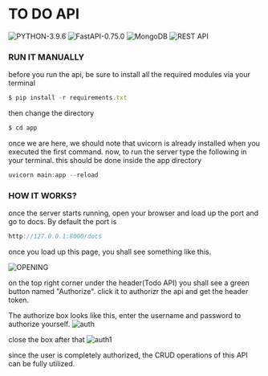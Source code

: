 # TO DO API
![PYTHON-3.9.6](https://img.shields.io/badge/PYTHON-3.9.6-blue)
![FastAPI-0.75.0](https://img.shields.io/badge/FastAPI-0.75.0-brightgreen)
![MongoDB](https://img.shields.io/badge/MongoDB-orange)
![REST API](https://img.shields.io/badge/RESTful-API-yellow)


### RUN IT MANUALLY
before you run the api, be sure to install all the required modules via your terminal

```jsx
$ pip install -r requirements.txt
```

then change the directory

```jsx
$ cd app
```

once we are here, we should note that uvicorn is already installed when you executed the first command.
now, to run the server type the following in your terminal. this should be done inside the app directory

```jsx
uvicorn main:app --reload
```
### HOW IT WORKS?

once the server starts running, open your browser and load up the port and go to docs. By default the port is

```jsx
http://127.0.0.1:8000/docs
```
once you load up this page, you shall see something like this.

![OPENING](https://lh3.googleusercontent.com/uQ77nriPIWOIS84B3bjqSbH1rcHwhzMO12QPyRICw1o8Olf0TahN_vQfaNUdeS6x_DxDQHPTabXy2BjEE046UHBQY8XpSLaccCCwKpNTV5YOVZURCCRVL1cFAalNsLoN7UHzCvGrGQ=w2400)

on the top right corner under the header(Todo API) you shall see a green button named "Authorize". click it to authorizr the api and get the header token.

The authorize box looks like this, enter the username and password to authorize yourself.
![auth](https://lh3.googleusercontent.com/dUL1X73LIFzU7Orl4rF68C5Sl8CuUyns4ydr5KshYZ9eDPrjQC2KI87lx1CvjIsLNCDWnl4ke_7VQDs7CHL6BVlpPBsj-XBDSeo066hIk8k0va9Fe-fLjCDlhZQYZfLLeQFS1i6dCQ=w2400)

close the box after that
![auth1](https://lh3.googleusercontent.com/TgsYmvpEQXmUcTr7OV-_CiZpfn-SvSIcqJDAczd0LUjwnRLiH9askP7ESbwabNKe-M97I4GF2pPcl4YecvP5UQrxAnWbm5crhyQ6q8UQwukJQUWWVp-n0cA-1uBbek2qsK6a7KxYDA=w2400)

since the user is completely authorized, the CRUD operations of this API can be fully utilized.
